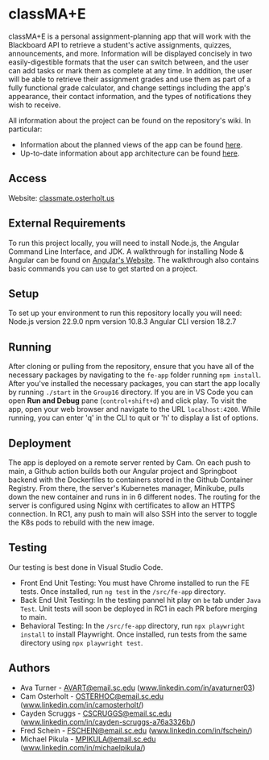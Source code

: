 # classMA+E

classMA+E is a personal assignment-planning app that will work with the Blackboard API to retrieve a student's active assignments, quizzes, announcements, and more. Information will be displayed concisely in two easily-digestible formats that the user can switch between, and the user can add tasks or mark them as complete at any time. In addition, the user will be able to retrieve their assignment grades and use them as part of a fully functional grade calculator, and change settings including the app's appearance, their contact information, and the types of notifications they wish to receive.

All information about the project can be found on the repository's wiki. In particular:

- Information about the planned views of the app can be found [here](https://github.com/SCCapstone/Group16/wiki/Architecture).
- Up-to-date information about app architecture can be found [here](https://github.com/SCCapstone/Group16/wiki/Design).

## Access

Website: [classmate.osterholt.us](https://classmate.osterholt.us/)

## External Requirements

To run this project locally, you will need to install Node.js, the Angular Command Line Interface, and JDK.
A walkthrough for installing Node & Angular can be found on [Angular's Website](https://angular.dev/tools/cli/setup-local).
The walkthrough also contains basic commands you can use to get started on a project.

## Setup

To set up your environment to run this repository locally you will need:
Node.js version 22.9.0
npm version 10.8.3
Angular CLI version 18.2.7

## Running

After cloning or pulling from the repository, ensure that you have all of the necessary packages by navigating to the `fe-app` folder running `npm install`.
After you've installed the necessary packages, you can start the app locally by running `./start` in the `Group16` directory. If you are in VS Code you can open **Run and Debug** pane (`control+shift+d`) and click play.
To visit the app, open your web browser and navigate to the URL `localhost:4200`.
While running, you can enter 'q' in the CLI to quit or 'h' to display a list of options.

## Deployment

The app is deployed on a remote server rented by Cam. On each push to main, a Github action builds both our Angular project and Springboot backend with the Dockerfiles to containers stored in the Github Container Registry. From there, the server's Kubernetes manager, Minikube, pulls down the new container and runs in in 6 different nodes. The routing for the server is configured using Nginx with certificates to allow an HTTPS connection. In RC1, any push to main will also SSH into the server to toggle the K8s pods to rebuild with the new image.

## Testing

Our testing is best done in Visual Studio Code.

- Front End Unit Testing: You must have Chrome installed to run the FE tests. Once installed, run `ng test` in the `/src/fe-app` directory.
- Back End Unit Testing: In the testing pannel hit play on `be` tab under `Java Test`. Unit tests will soon be deployed in RC1 in each PR before merging to main.
- Behavioral Testing: In the `/src/fe-app` directory, run `npx playwright install` to install Playwright. Once installed, run tests from the same directory using `npx playwright test`.

## Authors

- Ava Turner - <AVART@email.sc.edu> (www.linkedin.com/in/avaturner03)
- Cam Osterholt - <OSTERHOC@email.sc.edu> (www.linkedin.com/in/camosterholt/)
- Cayden Scruggs - <CSCRUGGS@email.sc.edu> (www.linkedin.com/in/cayden-scruggs-a76a3326b/)
- Fred Schein - <FSCHEIN@email.sc.edu> (www.linkedin.com/in/fschein/)
- Michael Pikula - <MPIKULA@email.sc.edu> (www.linkedin.com/in/michaelpikula/)

